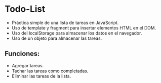 # Todo-List

- Práctica simple de una lista de tareas en JavaScript.
- Uso de template y fragment para insertar elementos HTML en el DOM.
- Uso del localStorage para almacenar los datos en el navegador.
- Uso de un objeto para almacenar las tareas.

## Funciones: 

- Agregar tareas.
- Tachar las tareas como completadas.
- Eliminar las tareas de la lista.
